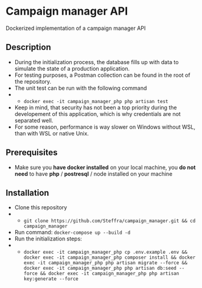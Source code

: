 # Campaign manager API

Dockerized implementation of a campaign manager API

## Description
- During the initialization process, the database fills up with data to simulate the state of a production application.
- For testing purposes, a Postman collection can be found in the root of the repository.
- The unit test can be run with the following command
- - `docker exec -it campaign_manager_php php artisan test`
- Keep in mind, that security has not been a top priority during the developement of this application, which is why credentials are not separated well.
- For some reason, performance is way slower on Windows without WSL, than with WSL or native Unix.


## Prerequisites
- Make sure you **have docker installed** on your local machine, you **do not need** to have **php** / **postresql** / node installed on your machine

## Installation

- Clone this repository 
-  - `git clone https://github.com/Steffra/campaign_manager.git && cd campaign_manager`
- Run command: `docker-compose up --build -d`
- Run the initialization steps:
-  - `docker exec -it campaign_manager_php cp .env.example .env && docker exec -it campaign_manager_php composer install && docker exec -it campaign_manager_php php artisan migrate --force && docker exec -it campaign_manager_php php artisan db:seed --force && docker exec -it campaign_manager_php php artisan key:generate --force`
